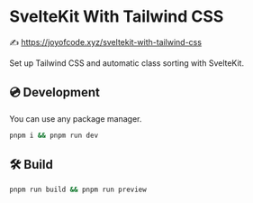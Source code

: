 # SvelteKit With Tailwind CSS

✍️ https://joyofcode.xyz/sveltekit-with-tailwind-css

Set up Tailwind CSS and automatic class sorting with SvelteKit.

## 💿️ Development

You can use any package manager.

```bash
pnpm i && pnpm run dev
```

## 🛠️ Build

```bash
pnpm run build && pnpm run preview
```
